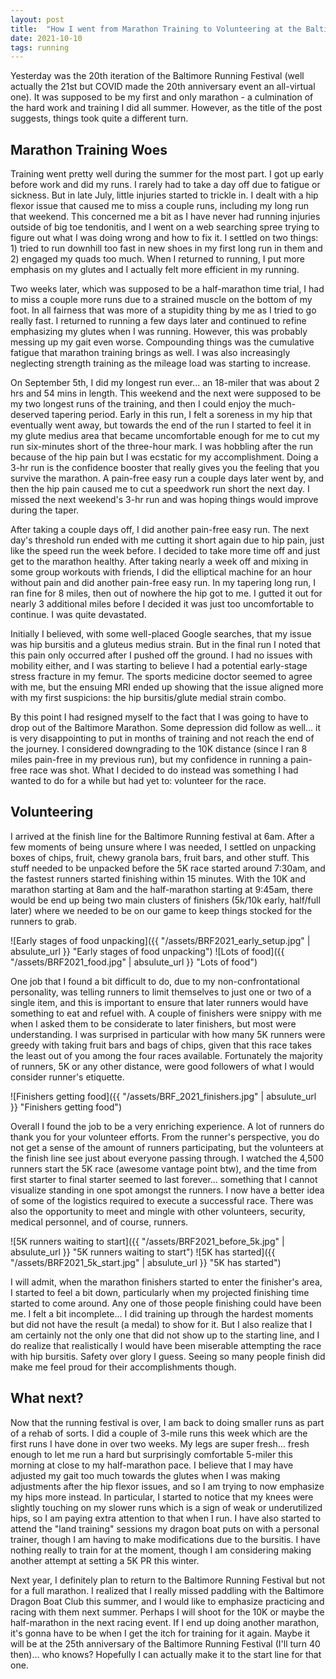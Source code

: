 ```yaml
---
layout: post
title:  "How I went from Marathon Training to Volunteering at the Baltimore Running Festival"
date: 2021-10-10
tags: running
---
```


Yesterday was the 20th iteration of the Baltimore Running Festival (well actually the 21st but COVID made the 20th anniversary event an all\-virtual one). It was supposed to be my first and only marathon \- a culmination of the hard work and training I did all summer. However, as the title of the post suggests, things took quite a different turn.

## Marathon Training Woes

Training went pretty well during the summer for the most part. I got up early before work and did my runs. I rarely had to take a day off due to fatigue or sickness. But in late July, little injuries started to trickle in. I dealt with a hip flexor issue that caused me to miss a couple runs, including my long run that weekend. This concerned me a bit as I have never had running injuries outside of big toe tendonitis, and I went on a web searching spree trying to figure out what I was doing wrong and how to fix it. I settled on two things: 1) tried to run downhill too fast in new shoes in my first long run in them and 2) engaged my quads too much. When I returned to running, I put more emphasis on my glutes and I actually felt more efficient in my running.

Two weeks later, which was supposed to be a half\-marathon time trial, I had to miss a couple more runs due to a strained muscle on the bottom of my foot. In all fairness that was more of a stupidity thing by me as I tried to go really fast. I returned to running a few days later and continued to refine emphasizing my glutes when I was running. However, this was probably messing up my gait even worse. Compounding things was the cumulative fatigue that marathon training brings as well.  I was also increasingly neglecting strength training as the mileage load was starting to increase.

On September 5th, I did my longest run ever... an 18\-miler that was about 2 hrs and 54 mins in length. This weekend and the next were supposed to be my two longest runs of the training, and then I could enjoy the much\-deserved tapering period. Early in this run, I felt a soreness in my hip that eventually went away, but towards the end of the run I started to feel it in my glute medius area that became uncomfortable enough for me to cut my run six\-minutes short of the three\-hour mark. I was hobbling after the run because of the hip pain but I was ecstatic for my accomplishment. Doing a 3\-hr run is the confidence booster that really gives you the feeling that you survive the marathon. A pain\-free easy run a couple days later went by, and then the hip pain caused me to cut a speedwork run short the next day. I missed the next weekend's 3\-hr run and was hoping things would improve during the taper.

After taking a couple days off, I did another pain\-free easy run. The next day's threshold run ended with me cutting it short again due to hip pain, just like the speed run the week before. I decided to take more time off and just get to the marathon healthy. After taking nearly a week off and mixing in some group workouts with friends, I did the elliptical machine for an hour without pain and did another pain\-free easy run. In my tapering long run, I ran fine for 8 miles, then out of nowhere the hip got to me. I gutted it out for nearly 3 additional miles before I decided it was just too uncomfortable to continue. I was quite devastated.

Initially I believed, with some well\-placed Google searches, that my issue was hip bursitis and a gluteus medius strain. But in the final run I noted that this pain only occurred after I pushed off the ground. I had no issues with mobility either, and I was starting to believe I had a potential early\-stage stress fracture in my femur. The sports medicine doctor seemed to agree with me, but the ensuing MRI ended up showing that the issue aligned more with my first suspicions: the hip bursitis/glute medial strain combo.

By this point I had resigned myself to the fact that I was going to have to drop out of the Baltimore Marathon. Some depression did follow as well... it is very disappointing to put in months of training and not reach the end of the journey. I considered downgrading to the 10K distance (since I ran 8 miles pain\-free in my previous run), but my confidence in running a pain\-free race was shot. What I decided to do instead was something I had wanted to do for a while but had yet to: volunteer for the race.

## Volunteering

I arrived at the finish line for the Baltimore Running festival at 6am. After a few moments of being unsure where I was needed, I settled on unpacking boxes of chips, fruit, chewy granola bars, fruit bars, and other stuff. This stuff needed to be unpacked before the 5K race started around 7:30am, and the fastest runners started finishing within 15 minutes. With the 10K and marathon starting at 8am and the half\-marathon starting at 9:45am, there would be end up being two main clusters of finishers (5k/10k early, half/full later) where we needed to be on our game to keep things stocked for the runners to grab.

![Early stages of food unpacking]({{ "/assets/BRF2021_early_setup.jpg" | absulute_url }} "Early stages of food unpacking")
![Lots of food]({{ "/assets/BRF2021_food.jpg" | absulute_url }} "Lots of food")

One job that I found a bit difficult to do, due to my non\-confrontational personality, was telling runners to limit themselves to just one or two of a single item, and this is important to ensure that later runners would have something to eat and refuel with. A couple of finishers were snippy with me when I asked them to be considerate to later finishers, but most were understanding. I was surprised in particular with how many 5K runners were greedy with taking fruit bars and bags of chips, given that this race takes the least out of you among the four races available. Fortunately the majority of runners, 5K or any other distance, were good followers of what I would consider runner's etiquette.

![Finishers getting food]({{ "/assets/BRF_2021_finishers.jpg" | absulute_url }} "Finishers getting food")

Overall I found the job to be a very enriching experience. A lot of runners do thank you for your volunteer efforts. From the runner's perspective, you do not get a sense of the amount of runners participating, but the volunteers at the finish line see just about everyone passing through. I watched the 4,500 runners start the 5K race (awesome vantage point btw), and the time from first starter to final starter seemed to last forever... something that I cannot visualize standing in one spot amongst the runners. I now have a better idea of some of the logistics required to execute a successful race. There was also the opportunity to meet and mingle with other volunteers, security, medical personnel, and of course, runners.

![5K runners waiting to start]({{ "/assets/BRF2021_before_5k.jpg" | absulute_url }} "5K runners waiting to start")
![5K has started]({{ "/assets/BRF2021_5k_start.jpg" | absulute_url }} "5K has started")

I will admit, when the marathon finishers started to enter the finisher's area, I started to feel a bit down, particularly when my projected finishing time started to come around. Any one of those people finishing could have been me. I felt a bit incomplete... I did training up through the hardest moments but did not have the result (a medal) to show for it. But I also realize that I am certainly not the only one that did not show up to the starting line, and I do realize that realistically I would have been miserable attempting the race with hip bursitis. Safety over glory I guess. Seeing so many people finish did make me feel proud for their accomplishments though.

## What next?

Now that the running festival is over, I am back to doing smaller runs as part of a rehab of sorts. I did a couple of 3\-mile runs this week which are the first runs I have done in over two weeks. My legs are super fresh... fresh enough to let me run a hard but surprisingly comfortable 5\-miler this morning at close to my half\-marathon pace. I believe that I may have adjusted my gait too much towards the glutes when I was making adjustments after the hip flexor issues, and so I am trying to now emphasize my hips more instead. In particular, I started to notice that my knees were slightly touching on my slower runs which is a sign of weak or underutilized hips, so I am paying extra attention to that when I run. I have also started to attend the "land training" sessions my dragon boat puts on with a personal trainer, though I am having to make modifications due to the bursitis. I have nothing really to train for at the moment, though I am considering making another attempt at setting a 5K PR this winter.

Next year, I definitely plan to return to the Baltimore Running Festival but not for a full marathon. I realized that I really missed paddling with the Baltimore Dragon Boat Club this summer, and I would like to emphasize practicing and racing with them next summer. Perhaps I will shoot for the 10K or maybe the half\-marathon in the next racing event. If I end up doing another marathon, it's gonna have to be when I get the itch for training for it again. Maybe it will be at the 25th anniversary of the Baltimore Running Festival (I'll turn 40 then)... who knows? Hopefully I can actually make it to the start line for that one.